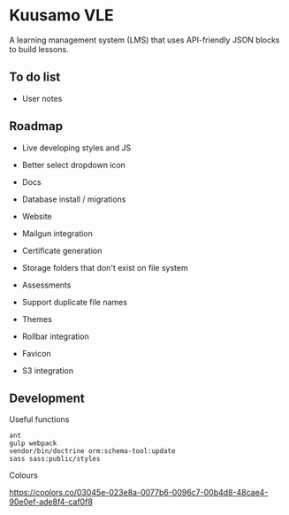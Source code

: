 Kuusamo VLE
===========

A learning management system (LMS) that uses API-friendly JSON blocks to build lessons.


To do list
----------

* User notes


Roadmap
-------

* Live developing styles and JS
* Better select dropdown icon

* Docs
* Database install / migrations
* Website

* Mailgun integration
* Certificate generation
* Storage folders that don't exist on file system
* Assessments
* Support duplicate file names
* Themes
* Rollbar integration
* Favicon
* S3 integration


Development
-----------

Useful functions

    ant
    gulp webpack
    vendor/bin/doctrine orm:schema-tool:update
    sass sass:public/styles

Colours

https://coolors.co/03045e-023e8a-0077b6-0096c7-00b4d8-48cae4-90e0ef-ade8f4-caf0f8
